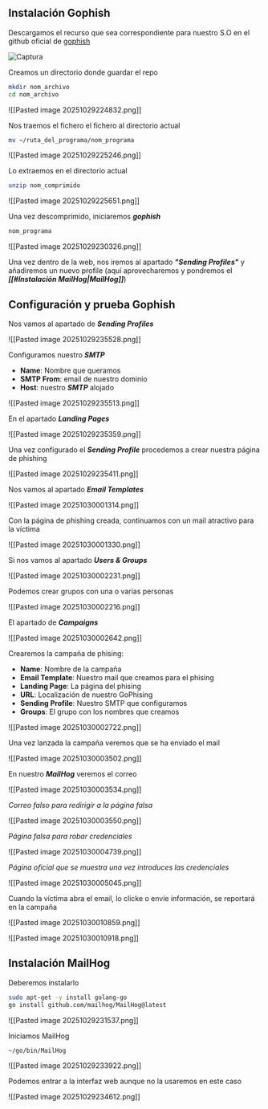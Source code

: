 

## Instalación Gophish


Descargamos el recurso que sea correspondiente para nuestro S.O en el github oficial de [gophish](https://github.com/gophish/gophish/releases)

![Captura](<img/Pasted image 20251029224349.png>)


Creamos un directorio donde guardar el repo

```bash
mkdir nom_archivo
cd nom_archivo
```


![[Pasted image 20251029224832.png]]


Nos traemos el fichero el fichero al directorio actual

```bash
mv ~/ruta_del_programa/nom_programa
```

![[Pasted image 20251029225246.png]]


Lo extraemos en el directorio actual

```bash
unzip nom_comprimido
```

![[Pasted image 20251029225651.png]]


Una vez descomprimido, iniciaremos ***gophish***

```bash
nom_programa
```


![[Pasted image 20251029230326.png]]


Una vez dentro de la web, nos iremos al apartado ***"Sending Profiles"*** y añadiremos un nuevo profile (aquí aprovecharemos y pondremos el ***[[#Instalación MailHog|MailHog]]***)


## Configuración y prueba Gophish


Nos vamos al apartado de ***Sending Profiles***

![[Pasted image 20251029235528.png]]

Configuramos nuestro ***SMTP***

- **Name**: Nombre que queramos
- **SMTP From**: email de nuestro dominio
- **Host**: nuestro ***SMTP*** alojado


![[Pasted image 20251029235513.png]]



En el apartado ***Landing Pages***


![[Pasted image 20251029235359.png]]

Una vez configurado el ***Sending Profile*** procedemos a crear nuestra página de phishing

![[Pasted image 20251029235411.png]]



Nos vamos al apartado ***Email Templates***

![[Pasted image 20251030001314.png]]


Con la página de phishing creada, continuamos con un mail atractivo para la víctima


![[Pasted image 20251030001330.png]]


Si nos vamos al apartado ***Users & Groups***

![[Pasted image 20251030002231.png]]

Podemos crear grupos con una o varias personas

![[Pasted image 20251030002216.png]]


El apartado de ***Campaigns***

![[Pasted image 20251030002642.png]]

Crearemos la campaña de phising:

- **Name**: Nombre de la campaña
- **Email Template**: Nuestro mail que creamos para el phising
- **Landing Page**: La página del phising
- **URL**: Localización de nuestro GoPhising
- **Sending Profile**: Nuestro SMTP que configuramos
- **Groups**: El grupo con los nombres que creamos


![[Pasted image 20251030002722.png]]


Una vez lanzada la campaña veremos que se ha enviado el mail

![[Pasted image 20251030003502.png]]

En nuestro ***MailHog*** veremos el correo

![[Pasted image 20251030003534.png]]


*Correo falso para redirigir a la página falsa*

![[Pasted image 20251030003550.png]]

*Página falsa para robar credenciales*

![[Pasted image 20251030004739.png]]


*Página oficial que se muestra una vez introduces las credenciales*

![[Pasted image 20251030005045.png]]


Cuando la víctima abra el email, lo clicke o envíe información, se reportará en la campaña

![[Pasted image 20251030010859.png]]


![[Pasted image 20251030010918.png]]



## Instalación MailHog


Deberemos instalarlo

```bash
sudo apt-get -y install golang-go
go install github.com/mailhog/MailHog@latest
```

![[Pasted image 20251029231537.png]]


Iniciamos MailHog

```bash
~/go/bin/MailHog
```


![[Pasted image 20251029233922.png]]


Podemos entrar a la interfaz web aunque no la usaremos en este caso


![[Pasted image 20251029234612.png]]


